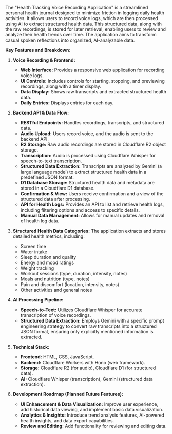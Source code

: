The "Health Tracking Voice Recording Application" is a streamlined personal health journal designed to minimize friction in logging daily health activities. It allows users to record voice logs, which are then processed using AI to extract structured health data. This structured data, along with the raw recordings, is stored for later retrieval, enabling users to review and analyze their health trends over time. The application aims to transform casual spoken reflections into organized, AI-analyzable data.

**Key Features and Breakdown:**

1.  **Voice Recording & Frontend:**
    *   **Web Interface:** Provides a responsive web application for recording voice logs.
    *   **UI Controls:** Includes controls for starting, stopping, and previewing recordings, along with a timer display.
    *   **Data Display:** Shows raw transcripts and extracted structured health data.
    *   **Daily Entries:** Displays entries for each day.

2.  **Backend API & Data Flow:**
    *   **RESTful Endpoints:** Handles recordings, transcripts, and structured data.
    *   **Audio Upload:** Users record voice, and the audio is sent to the backend API.
    *   **R2 Storage:** Raw audio recordings are stored in Cloudflare R2 object storage.
    *   **Transcription:** Audio is processed using Cloudflare Whisper for speech-to-text transcription.
    *   **Structured Data Extraction:** Transcripts are analyzed by Gemini (a large language model) to extract structured health data in a predefined JSON format.
    *   **D1 Database Storage:** Structured health data and metadata are stored in a Cloudflare D1 database.
    *   **Confirmation & View:** Users receive confirmation and a view of the structured data after processing.
    *   **API for Health Logs:** Provides an API to list and retrieve health logs, including filtering options and access to specific details.
    *   **Manual Data Management:** Allows for manual updates and removal of health log data.

3.  **Structured Health Data Categories:**
    The application extracts and stores detailed health metrics, including:
    *   Screen time
    *   Water intake
    *   Sleep duration and quality
    *   Energy and mood ratings
    *   Weight tracking
    *   Workout sessions (type, duration, intensity, notes)
    *   Meals and nutrition (type, notes)
    *   Pain and discomfort (location, intensity, notes)
    *   Other activities and general notes

4.  **AI Processing Pipeline:**
    *   **Speech-to-Text:** Utilizes Cloudflare Whisper for accurate transcription of voice recordings.
    *   **Structured Data Extraction:** Employs Gemini with a specific prompt engineering strategy to convert raw transcripts into a structured JSON format, ensuring only explicitly mentioned information is extracted.

5.  **Technical Stack:**
    *   **Frontend:** HTML, CSS, JavaScript.
    *   **Backend:** Cloudflare Workers with Hono (web framework).
    *   **Storage:** Cloudflare R2 (for audio), Cloudflare D1 (for structured data).
    *   **AI:** Cloudflare Whisper (transcription), Gemini (structured data extraction).

6.  **Development Roadmap (Planned Future Features):**
    *   **UI Enhancement & Data Visualization:** Improve user experience, add historical data viewing, and implement basic data visualization.
    *   **Analytics & Insights:** Introduce trend analysis features, AI-powered health insights, and data export capabilities.
    *   **Review and Editing:** Add functionality for reviewing and editing data.